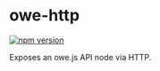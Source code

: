 # owe-http

[![npm version](https://badge.fury.io/js/owe-http.svg)](http://badge.fury.io/js/owe-http)

Exposes an owe.js API node via HTTP.

